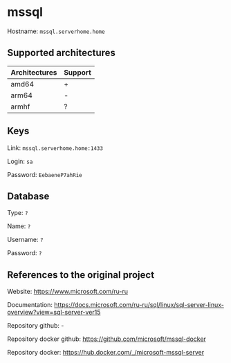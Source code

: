 # mssql

Hostname: `mssql.serverhome.home`

## Supported architectures

| Architectures | Support |
| :------------ | :------ |
| amd64         | +       |
| arm64         | -       |
| armhf         | ?       |

## Keys

Link: `mssql.serverhome.home:1433`

Login: `sa`

Password: `EebaeneP7ahRie`

## Database

Type: `?`

Name: `?`

Username: `?`

Password: `?`

## References to the original project

Website: https://www.microsoft.com/ru-ru

Documentation: https://docs.microsoft.com/ru-ru/sql/linux/sql-server-linux-overview?view=sql-server-ver15

Repository github: -

Repository docker github: https://github.com/microsoft/mssql-docker

Repository docker: https://hub.docker.com/_/microsoft-mssql-server
